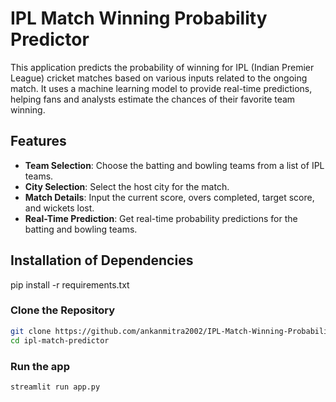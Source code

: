 # IPL Match Winning Probability Predictor

This application predicts the probability of winning for IPL (Indian Premier League) cricket matches based on various inputs related to the ongoing match. It uses a machine learning model to provide real-time predictions, helping fans and analysts estimate the chances of their favorite team winning.

## Features

- **Team Selection**: Choose the batting and bowling teams from a list of IPL teams.
- **City Selection**: Select the host city for the match.
- **Match Details**: Input the current score, overs completed, target score, and wickets lost.
- **Real-Time Prediction**: Get real-time probability predictions for the batting and bowling teams.

## Installation of Dependencies

pip install -r requirements.txt

### Clone the Repository

```sh
git clone https://github.com/ankanmitra2002/IPL-Match-Winning-Probability-Predictor
cd ipl-match-predictor
```
### Run the app

```sh
streamlit run app.py
```
